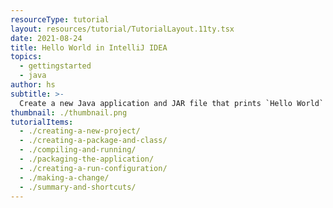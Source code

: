 ```yaml
---
resourceType: tutorial
layout: resources/tutorial/TutorialLayout.11ty.tsx
date: 2021-08-24
title: Hello World in IntelliJ IDEA
topics:
  - gettingstarted
  - java
author: hs
subtitle: >-
  Create a new Java application and JAR file that prints `Hello World` to the console.
thumbnail: ./thumbnail.png
tutorialItems:
  - ./creating-a-new-project/
  - ./creating-a-package-and-class/
  - ./compiling-and-running/
  - ./packaging-the-application/
  - ./creating-a-run-configuration/
  - ./making-a-change/
  - ./summary-and-shortcuts/
---
```

